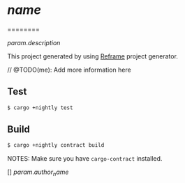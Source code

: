 # $name$
========

$param.description$

This project generated by using [Reframe](https://github.com/ansvia/reframe) project generator.

// @TODO(me): Add more information here

## Test

```bash
$ cargo +nightly test
```

## Build

```bash
$ cargo +nightly contract build
```

NOTES: Make sure you have `cargo-contract` installed.

[] $param.author_name$
